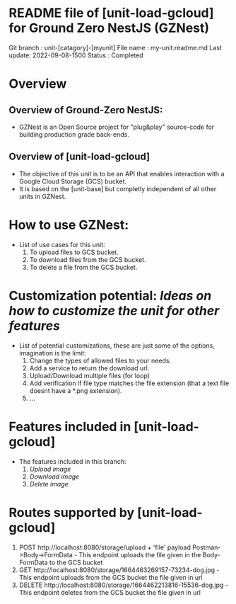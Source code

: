 # README file of [unit-load-gcloud] for Ground Zero NestJS (GZNest)

Git branch : unit-[catagory]-[myunit]
File name  : my-unit.readme.md
Last update: 2022-09-08-1500
Status     : Completed


# Overview

## Overview of Ground-Zero NestJS: 
- GZNest is an Open Source project for "plug&play" source-code
  for building production grade back-ends.

## Overview of [unit-load-gcloud]
- The objective of this unit is to be an API that enables interaction with a Google
  Cloud Storage (GCS) bucket.
- It is based on the [unit-base] but completly independent of all other units in GZNest.

# How to use GZNest:
- List of use cases for this unit:
  1. To upload files to GCS bucket.
  2. To download files from the GCS bucket.
  3. To delete a file from the GCS bucket.

# Customization potential:  *Ideas on how to customize the unit for other features*
- List of potential customizations, these are just some of the options, imagination is the limit:
  1. Change the types of allowed files to your needs.
  2. Add a service to return the download url.
  3. Upload/Download multiple files (for loop)
  4. Add verification if file type matches the file extension (that a text file doesnt have a *.png extension).
  5. ...


# Features included in [unit-load-gcloud]
- The features included in this branch:
    1. *Upload image* 
    2. *Download image* 
    3. *Delete image*


# Routes supported by [unit-load-gcloud]
1. POST http://localhost:8080/storage/upload + 'file' payload Postman->Body->FormData
        - This endpoint uploads the file given in the Body-FormData to the GCS bucket
2. GET http://localhost:8080/storage/1664463269157-73234-dog.jpg
        - This endpoint uploads from the GCS bucket the file given in url
3. DELETE http://localhost:8080/storage/1664462213816-15536-dog.jpg
        - This endpoint deletes from the GCS bucket the file given in url


